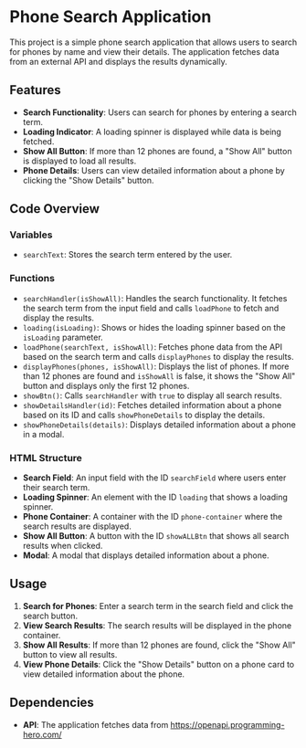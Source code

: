 # Phone Search Application

This project is a simple phone search application that allows users to search for phones by name and view their details. The application fetches data from an external API and displays the results dynamically.

## Features

- **Search Functionality**: Users can search for phones by entering a search term.
- **Loading Indicator**: A loading spinner is displayed while data is being fetched.
- **Show All Button**: If more than 12 phones are found, a "Show All" button is displayed to load all results.
- **Phone Details**: Users can view detailed information about a phone by clicking the "Show Details" button.

## Code Overview

### Variables

- `searchText`: Stores the search term entered by the user.

### Functions

- `searchHandler(isShowAll)`: Handles the search functionality. It fetches the search term from the input field and calls `loadPhone` to fetch and display the results.
- `loading(isLoading)`: Shows or hides the loading spinner based on the `isLoading` parameter.
- `loadPhone(searchText, isShowAll)`: Fetches phone data from the API based on the search term and calls `displayPhones` to display the results.
- `displayPhones(phones, isShowAll)`: Displays the list of phones. If more than 12 phones are found and `isShowAll` is false, it shows the "Show All" button and displays only the first 12 phones.
- `showBtn()`: Calls `searchHandler` with `true` to display all search results.
- `showDetailsHandler(id)`: Fetches detailed information about a phone based on its ID and calls `showPhoneDetails` to display the details.
- `showPhoneDetails(details)`: Displays detailed information about a phone in a modal.

### HTML Structure

- **Search Field**: An input field with the ID `searchField` where users enter their search term.
- **Loading Spinner**: An element with the ID `loading` that shows a loading spinner.
- **Phone Container**: A container with the ID `phone-container` where the search results are displayed.
- **Show All Button**: A button with the ID `showALLBtn` that shows all search results when clicked.
- **Modal**: A modal that displays detailed information about a phone.

## Usage

1. **Search for Phones**: Enter a search term in the search field and click the search button.
2. **View Search Results**: The search results will be displayed in the phone container.
3. **Show All Results**: If more than 12 phones are found, click the "Show All" button to view all results.
4. **View Phone Details**: Click the "Show Details" button on a phone card to view detailed information about the phone.

## Dependencies

- **API**: The application fetches data from https://openapi.programming-hero.com/

